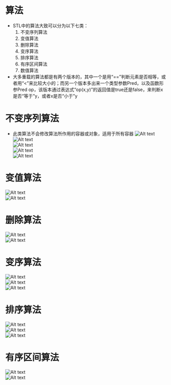 # 算法
* STL中的算法大致可以分为以下七类：
    1. 不变序列算法
    2. 变值算法
    3. 删除算法
    4. 变序算法
    5. 排序算法
    6. 有序区间算法
    7. 数值算法
* 大多重载的算法都是有两个版本的，其中一个是用“==”判断元素是否相等，或者用“<”来比较大小的；而另一个版本多出来一个类型参数Pred，以及函数形参Pred op，该版本通过表达式“op(x,y)”的返回值是true还是false，来判断x是否“等于”y，或者x是否“小于”y
# 不变序列算法
* 此类算法不会修改算法所作用的容器或对象，适用于所有容器
![Alt text](image-51.png)     
![Alt text](image-52.png)    
![Alt text](image-53.png)    
![Alt text](image-54.png)    
![Alt text](image-55.png)    
# 变值算法
![Alt text](image-56.png)    
![Alt text](image-57.png)    
# 删除算法
![Alt text](image-58.png)    
![Alt text](image-59.png)    
# 变序算法
![Alt text](image-60.png)    
![Alt text](image-61.png)    
![Alt text](image-62.png)    
# 排序算法
![Alt text](image-63.png)    
![Alt text](image-64.png)    
![Alt text](image-66.png)    
# 有序区间算法
![Alt text](image-67.png)    
![Alt text](image-68.png)    
